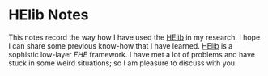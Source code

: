 HElib Notes
===
This notes record the way how I have used the [HElib] in my research. I hope I can share some previous know-how that I have learned. [HElib] is a sophistic low-layer _FHE_ framework. I have met a lot of problems and have stuck in some weird situations; so I am pleasure to discuss with you.

[HElib]: https://github.com/shaih/HElib
